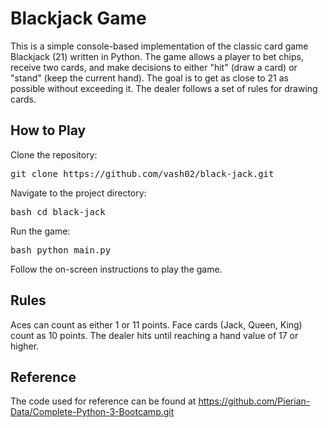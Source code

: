 # Blackjack Game
This is a simple console-based implementation of the classic card game Blackjack (21) written in Python. The game allows a player to bet chips, receive two cards, and make decisions to either "hit" (draw a card) or "stand" (keep the current hand). The goal is to get as close to 21 as possible without exceeding it. The dealer follows a set of rules for drawing cards.

## How to Play
Clone the repository:
<pre>
git clone https://github.com/vash02/black-jack.git
</pre>

Navigate to the project directory:
<pre>
bash cd black-jack
</pre>

Run the game:
<pre>
bash python main.py
</pre>

Follow the on-screen instructions to play the game.

## Rules
Aces can count as either 1 or 11 points.
Face cards (Jack, Queen, King) count as 10 points.
The dealer hits until reaching a hand value of 17 or higher.

## Reference
The code used for reference can be found at https://github.com/Pierian-Data/Complete-Python-3-Bootcamp.git

